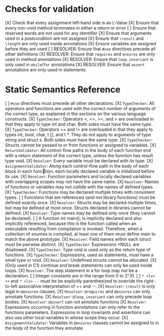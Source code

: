 # Checks for validation

[X] Check that every assignment left-hand side is an L-Value
[X] Ensure that every non-void method terminates in either a return or error
[ ] Ensure that reserved words are not used for any identifier
[X] Ensure that arguments used in a postcondition are not assigned
[X] Ensure that `\result` and `\length` are only used inside annotations
[X] Ensure variables are assigned before they are used
[ ] RESOLVER: Ensure that `#use` directives precede all other definitions
[X] RESOLVER: Ensure that `requires` and `ensures` are only used in method annotations
[X] RESOLVER: Ensure that `loop_invariant` is only used in `while`/`for` annotations
[X] RESOLVER: Ensure that `assert` annotations are only used in statements

# Static Semantics Reference

[ ] `#use` directives must precede all other declarations.
[X] `TypeChecker`: All operators and functions are used with the correct number of arguments of the correct type, as explained in the sections on the various language constructs.
[X] `TypeChecker`: Operators <, <=, >=, and > are overloaded in that they apply to type int and char. Both sides must have the same type.
[X] `TypeChecker`: Operators == and != are overloaded in that they apply to types int, bool, char, t [], and t *. They do not apply to arguments of type string and struct s. Both sides must have the same type.
[X] `TypeChecker`: Structs cannot be passed to or from functions or assigned to variables.
[X] `ReturnValidator`: All control-flow paths in the body of each function end with a return statement of the correct type, unless the function has result type void.
[X] `Resolver`: Every variable must be declared with its type.
[X] `AssignmentValidator`: Along each control-flow path in the body of each block in each function, each locally declared variable is initialized before its use.
[X] `Resolver`: Function parameters and locally declared variables with overlapping scopes may not have the same name.
[X] `Resolver`: Names of functions or variables may not collide with the names of defined types.
[X] `TypeChecker`: Functions may be declared multiple times with consistent types.
[ ] Functions that are referenced (and not library functions) must be defined exactly once.
[X] `Resolver`: Structs may be declared multiple times, but may be defined at most once. Structs declared in libraries cannot be defined.
[X] `Resolver`: Type names may be defined only once (they cannot be declared).
[ ] A function int main(); is implicitly declared and also implicitly referenced, because this is the function called when an executable resulting from compilation is invoked. Therefore, when a collection of sources is compiled, at least one of them must define main to match the above prototype.
[X] `Resolver`: Field names within each struct must be pairwise distinct.
[X] `TypeChecker`: Expressions *NULL are disallowed.
[X] `TypeChecker`: Type void is used only as the return type of functions.
[X] `TypeChecker`: Expressions, used as statements, must have a small type or void.
[X] `Resolver`: Undefined structs cannot be allocated.
[X] (Only used in C1) continue and break statements can only be used inside loops.
[X] `Resolver`: The step statement in a for loop may not be a declaration.
[ ] Integer constants are in the range from 0 to 2^31.
[ ] `* <lv> ++` and `* <lv> --` must be be explicitly parenthesized to override the right-to-left associative interpretation of ++ and --.
[X] `Resolver`: `\result` is only legal in `@ensures` clauses.
[X] `Resolver`: `@requires` and `@ensures` can only annotate functions.
[X] `Resolver`: `@loop_invariant` can only precede loop bodies.
[X] `Resolver`: `@assert` can not annotate functions
[X] `Resolver`: Expressions occurring in function annotations can only refer to the functions parameters. Expressions in loop invariants and assertions can also use other local variables in whose scope they occur.
[X] `AssignmentValidator`: Variables in `@ensures` clauses cannot be assigned to in the body of the function they annotate.
